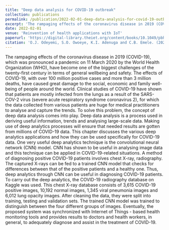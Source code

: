 ```yaml
---
title: "Deep data analysis for COVID-19 outbreak"
collection: publications
permalink: /publication/2022-02-01-deep-data-analysis-for-covid-19-outbreak
excerpt: 'The rampaging effects of the coronavirus disease in 2019 (COVID-19), which was pronounced a pandemic on 11 March 2020 by the World Health Organization (WHO), have become one of the biggest challenges of the twenty-first century in terms of general wellbeing and safety.'
date: 2022-02-01
venue: 'Reinvention of health applications with IoT'
paperurl: 'https://digital-library.theiet.org/content/books/10.1049/pbhe038e_ch12'
citation: 'O.J. Odeyemi, S.O. Owoeye, K.I. Adenuga and C.B. Emele. (2022). Deep machine learning for Sensing, Analysis, and Interpretation in IoT Healthcare. Reinvention of health applications with IoT: 1-16.'
---
```


The rampaging effects of the coronavirus disease in 2019 (COVID-19), which was pronounced a pandemic on 11 March 2020 by the World Health Organization (WHO), have become one of the biggest challenges of the twenty-first century in terms of general wellbeing and safety. The effects of COVID-19, with over 100 million positive cases and more than 3 million deaths, have caused great damage to the social, economic and family well-being of people around the world. Clinical studies of COVID-19 have shown that patients are mostly infected from the lungs as a result of the SARS-COV-2 virus (severe acute respiratory syndrome coronavirus 2), for which the data collected from various patients are huge for medical practitioners to analyse and capture the trends. To solve this problem, the concept of deep data analysis comes into play. Deep data analysis is a process used in deriving useful information, trends and analysing large-scale data. Making use of deep analytics processes will ensure that needed results are gotten from millions of COVID-19 data. This chapter discusses the various deep analytics applications and how they can be used specifically for COVID-19 data. One very useful deep analytics technique is the convolutional neural network (CNN) model. CNN has shown to be useful in analysing image data and this technique can be applied in COVID-19-related situations. A method of diagnosing positive COVID-19 patients involves chest X-ray, radiography. The captured X-rays can be fed to a trained CNN model that checks for differences between that of the positive patients and a healthy one. Thus, deep analytics through CNN can be useful in diagnosing COVID-19 patients. To carry out the deep analytics, the COVID-19 radiography database on Kaggle was used. This chest X-ray database consists of 3,615 COVID-19 positive images, 10,192 normal images, 1,345 viral pneumonia images and 6,012 lung opacity images. After cleaning the data, they were split into training, testing and validation sets. The trained CNN model was trained to distinguish between the four different groups of images. Eventually, the proposed system was synchronized with Internet of Things - based health monitoring tools and provides results to doctors and health workers, in general, to adequately diagnose and assist in the treatment of COVID-19.